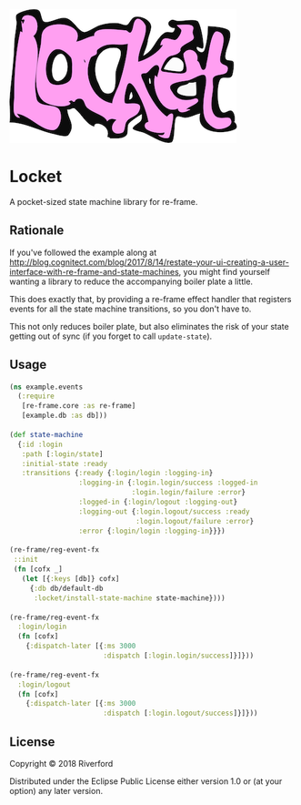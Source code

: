 ![Logo](/locket.png)

# Locket

A pocket-sized state machine library for re-frame. 

## Rationale

If you've followed the example along at http://blog.cognitect.com/blog/2017/8/14/restate-your-ui-creating-a-user-interface-with-re-frame-and-state-machines, you might find yourself wanting a library to reduce the accompanying boiler plate a little. 

This does exactly that, by providing a re-frame effect handler that registers events for all the state machine transitions, so you don't have to. 

This not only reduces boiler plate, but also eliminates the risk of your state getting out of sync (if you forget to call `update-state`). 

## Usage

``` clojure
(ns example.events
  (:require
   [re-frame.core :as re-frame]
   [example.db :as db]))
   
(def state-machine
  {:id :login
   :path [:login/state]
   :initial-state :ready
   :transitions {:ready {:login/login :logging-in}
                 :logging-in {:login.login/success :logged-in
                              :login.login/failure :error}
                 :logged-in {:login/logout :logging-out}
                 :logging-out {:login.logout/success :ready
                               :login.logout/failure :error}
                 :error {:login/login :logging-in}}})

(re-frame/reg-event-fx
 ::init
 (fn [cofx _]
   (let [{:keys [db]} cofx]
     {:db db/default-db
      :locket/install-state-machine state-machine})))

(re-frame/reg-event-fx
  :login/login
  (fn [cofx]
    {:dispatch-later [{:ms 3000
                       :dispatch [:login.login/success]}]}))

(re-frame/reg-event-fx
  :login/logout
  (fn [cofx]
    {:dispatch-later [{:ms 3000
                       :dispatch [:login.logout/success]}]}))
```

## License

Copyright © 2018 Riverford

Distributed under the Eclipse Public License either version 1.0 or (at
your option) any later version.
